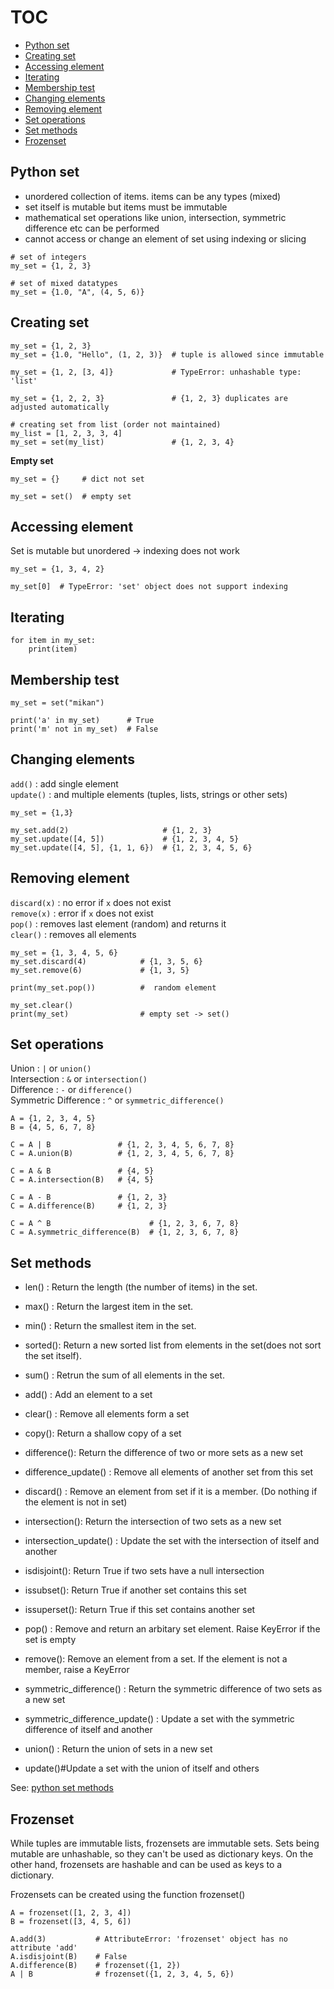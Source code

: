 # TOC
* [Python set](#Python-set)
* [Creating set](#Creating-set)
* [Accessing element](#Accessing-element)
* [Iterating](#Iterating)
* [Membership test](#Membership-test)
* [Changing elements](#Changing-elements)
* [Removing element](#Removing-element)
* [Set operations](#Set-operations)
* [Set methods](#Set-methods)
* [Frozenset](#Frozenset)

## Python set
* unordered collection of items. items can be any types (mixed)
* set itself is mutable but items must be immutable
* mathematical set operations like union, intersection, symmetric difference etc can be performed
* cannot access or change an element of set using indexing or slicing
```
# set of integers
my_set = {1, 2, 3}

# set of mixed datatypes
my_set = {1.0, "A", (4, 5, 6)}
```

## Creating set
```
my_set = {1, 2, 3}
my_set = {1.0, "Hello", (1, 2, 3)}  # tuple is allowed since immutable

my_set = {1, 2, [3, 4]}             # TypeError: unhashable type: 'list'

my_set = {1, 2, 2, 3}               # {1, 2, 3} duplicates are adjusted automatically

# creating set from list (order not maintained)
my_list = [1, 2, 3, 3, 4]
my_set = set(my_list)               # {1, 2, 3, 4}
```

**Empty set**
```
my_set = {}     # dict not set

my_set = set()  # empty set
```

## Accessing element
Set is mutable but unordered -> indexing does not work
```
my_set = {1, 3, 4, 2}

my_set[0]  # TypeError: 'set' object does not support indexing
```

## Iterating
```
for item in my_set:
    print(item)
```

## Membership test
```
my_set = set("mikan")

print('a' in my_set)      # True
print('m' not in my_set)  # False
```

## Changing elements
`add()` : add single element    
`update()` : and multiple elements (tuples, lists, strings or other sets)
```
my_set = {1,3}

my_set.add(2)                     # {1, 2, 3}
my_set.update([4, 5])             # {1, 2, 3, 4, 5}
my_set.update([4, 5], {1, 1, 6})  # {1, 2, 3, 4, 5, 6}

```

## Removing element
`discard(x)` : no error if `x` does not exist    
`remove(x)` : error if `x` does not exist    
`pop()` : removes last element (random) and returns it    
`clear()` : removes all elements
```
my_set = {1, 3, 4, 5, 6}
my_set.discard(4)            # {1, 3, 5, 6}
my_set.remove(6)             # {1, 3, 5}

print(my_set.pop())          #  random element

my_set.clear()
print(my_set)                # empty set -> set()
```

## Set operations
Union : `|` or `union()`    
Intersection : `&` or `intersection()`    
Difference : `-` or `difference()`     
Symmetric Difference : `^` or `symmetric_difference()`
```
A = {1, 2, 3, 4, 5}
B = {4, 5, 6, 7, 8}

C = A | B               # {1, 2, 3, 4, 5, 6, 7, 8}
C = A.union(B)          # {1, 2, 3, 4, 5, 6, 7, 8}

C = A & B               # {4, 5}
C = A.intersection(B)   # {4, 5}

C = A - B               # {1, 2, 3}
C = A.difference(B)     # {1, 2, 3}

C = A ^ B                      # {1, 2, 3, 6, 7, 8}
C = A.symmetric_difference(B)  # {1, 2, 3, 6, 7, 8}
```

## Set methods
* len() : Return the length (the number of items) in the set.
* max() : Return the largest item in the set.
* min() : Return the smallest item in the set.
* sorted(): Return a new sorted list from elements in the set(does not sort the set itself).
* sum() : Retrun the sum of all elements in the set.

* add() : Add an element to a set
* clear() : Remove all elements form a set
* copy(): Return a shallow copy of a set
* difference(): Return the difference of two or more sets as a new set
* difference_update() : Remove all elements of another set from this set
* discard() : Remove an element from set if it is a member. (Do nothing if the element is not in set)
* intersection(): Return the intersection of two sets as a new set
* intersection_update()	: Update the set with the intersection of itself and another
* isdisjoint(): Return True if two sets have a null intersection
* issubset(): Return True if another set contains this set
* issuperset(): Return True if this set contains another set
* pop() : Remove and return an arbitary set element. Raise KeyError if the set is empty
* remove(): Remove an element from a set. If the element is not a member, raise a KeyError
* symmetric_difference()	: Return the symmetric difference of two sets as a new set
* symmetric_difference_update() : Update a set with the symmetric difference of itself and another
* union()	: Return the union of sets in a new set
* update()#Update a set with the union of itself and others

See: [python set methods](https://www.programiz.com/python-programming/methods/set/)

## Frozenset
While tuples are immutable lists, frozensets are immutable sets. Sets being mutable are unhashable, so they can't be used as dictionary keys. On the other hand, frozensets are hashable and can be used as keys to a dictionary.    

Frozensets can be created using the function frozenset()
```
A = frozenset([1, 2, 3, 4])
B = frozenset([3, 4, 5, 6])

A.add(3)           # AttributeError: 'frozenset' object has no attribute 'add'
A.isdisjoint(B)    # False
A.difference(B)    # frozenset({1, 2})
A | B              # frozenset({1, 2, 3, 4, 5, 6})
```
